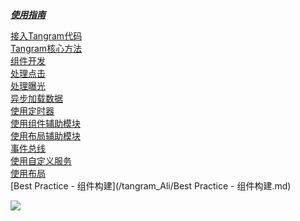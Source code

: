 [***使用指南*** ](http://tangram.pingguohe.net/docs/android/access-tangram) <br>

[接入Tangram代码](/tangram_Ali/接入Tangram代码.md) <br>
[Tangram核心方法](/tangram_Ali/TangramView核心方法.md) <br>
[组件开发](/tangram_Ali/组件开发.md) <br>
[处理点击](/tangram_Ali/处理点击.md) <br>
[处理曝光](/tangram_Ali/处理曝光.md) <br>
[异步加载数据](/tangram_Ali/加载数据.md) <br>
[使用定时器](/tangram_Ali/使用定时器.md) <br>
[使用组件辅助模块](/tangram_Ali/使用组件辅助模块.md) <br>
[使用布局辅助模块](/tangram_Ali/使用布局辅助模块.md) <br>
[事件总线](/tangram_Ali/事件总线.md) <br>
[使用自定义服务](/tangram_Ali/使用自定义服务.md) <br>
[使用布局](/tangram_Ali/使用布局.md) <br>
[Best Practice - 组件构建](/tangram_Ali/Best Practice - 组件构建.md) <br>

<div width="100px" height="200px"><img src="https://img.alicdn.com/tfs/TB1v8lrQpXXXXcEXFXXXXXXXXXX-600-1067.gif"/></div>

